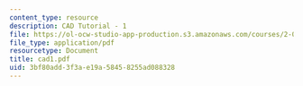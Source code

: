 ```yaml
---
content_type: resource
description: CAD Tutorial - 1
file: https://ol-ocw-studio-app-production.s3.amazonaws.com/courses/2-000-how-and-why-machines-work-spring-2002/3bf80add3f3ae19a58458255ad088328_cad1.pdf
file_type: application/pdf
resourcetype: Document
title: cad1.pdf
uid: 3bf80add-3f3a-e19a-5845-8255ad088328
---
```

